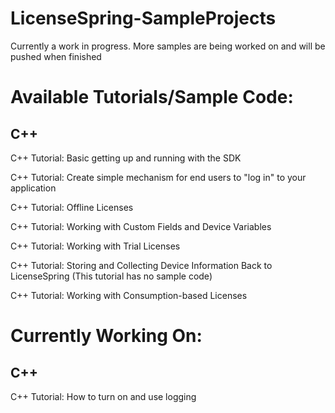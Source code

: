# LicenseSpring-SampleProjects
Currently a work in progress. More samples are being worked on and will be pushed when finished

# Available Tutorials/Sample Code:
## C++
C++ Tutorial: Basic getting up and running with the SDK 

C++ Tutorial: Create simple mechanism for end users to "log in" to your application

C++ Tutorial: Offline Licenses

C++ Tutorial: Working with Custom Fields and Device Variables

C++ Tutorial: Working with Trial Licenses

C++ Tutorial: Storing and Collecting Device Information Back to LicenseSpring (This tutorial has no sample code)

C++ Tutorial: Working with Consumption-based Licenses

# Currently Working On:
## C++
C++ Tutorial: How to turn on and use logging



